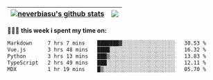 | <a href="https://github.com/neverbiasu"><img align="center" src="https://github-readme-stats.vercel.app/api?username=neverbiasu&theme=catppuccin_mocha&show_icons=true&hide_border=true&count_private=true" alt="neverbiasu's github stats" /></a> | <a href="https://github.com/neverbiasu"><img align="center" src="https://github-readme-stats.vercel.app/api/top-langs/?username=neverbiasu&theme=catppuccin_mocha&show_icons=true&hide_border=true&layout=compact" /></a> |
| ------------- | ------------- |

👨🏾‍💻 **this week i spent my time on:**
<!--START_SECTION:waka-->

```txt
Markdown     7 hrs 7 mins    ███████▓░░░░░░░░░░░░░░░░░   30.53 %
Vue.js       3 hrs 48 mins   ████░░░░░░░░░░░░░░░░░░░░░   16.32 %
Python       3 hrs 13 mins   ███▒░░░░░░░░░░░░░░░░░░░░░   13.83 %
TypeScript   2 hrs 49 mins   ███░░░░░░░░░░░░░░░░░░░░░░   12.11 %
MDX          1 hr 19 mins    █▒░░░░░░░░░░░░░░░░░░░░░░░   05.70 %
```

<!--END_SECTION:waka-->
